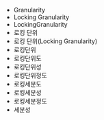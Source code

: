 ﻿- Granularity
- Locking Granularity
- LockingGranularity
- 로킹 단위
- 로킹 단위(Locking Granularity) 
- 로킹단위
- 로킹단위도
- 로킹단위성
- 로킹단위정도
- 로킹세분도
- 로킹세분성
- 로킹세분정도
- 세분성
